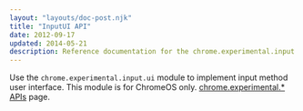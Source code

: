 ```yaml
---
layout: "layouts/doc-post.njk"
title: "InputUI API"
date: 2012-09-17
updated: 2014-05-21
description: Reference documentation for the chrome.experimental.input.ui API.
---
```


Use the `chrome.experimental.input.ui` module to implement input method user interface. This module
is for ChromeOS only. [chrome.experimental.\* APIs][1] page.

[1]: /docs/extensions/experimental
